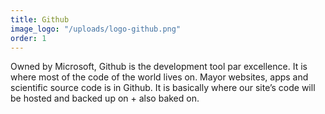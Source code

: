```yaml
---
title: Github
image_logo: "/uploads/logo-github.png"
order: 1
---
```


Owned by Microsoft, Github is the development tool par excellence. It is where most of the code of the world lives on. Mayor websites, apps and scientific source code is in Github. It is basically where our site’s code will be hosted and backed up on + also baked on.